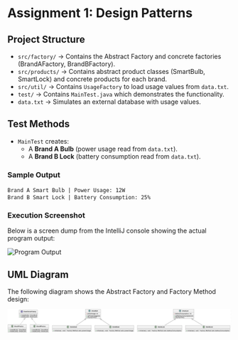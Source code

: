 # Assignment 1: Design Patterns

## Project Structure
- `src/factory/` → Contains the Abstract Factory and concrete factories (BrandAFactory, BrandBFactory).
- `src/products/` → Contains abstract product classes (SmartBulb, SmartLock) and concrete products for each brand.
- `src/util/` → Contains `UsageFactory` to load usage values from `data.txt`.
- `test/` → Contains `MainTest.java` which demonstrates the functionality.
- `data.txt` → Simulates an external database with usage values.

## Test Methods
- `MainTest` creates:
  - A **Brand A Bulb** (power usage read from `data.txt`).
  - A **Brand B Lock** (battery consumption read from `data.txt`).

### Sample Output
```
Brand A Smart Bulb | Power Usage: 12W
Brand B Smart Lock | Battery Consumption: 25%
```

### Execution Screenshot
Below is a screen dump from the IntelliJ console showing the actual program output:

![Program Output](screenshots/program_output.png)

## UML Diagram
The following diagram shows the Abstract Factory and Factory Method design:

![UML Diagram](UML.png)
